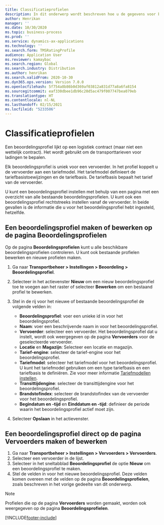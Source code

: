 ```yaml
---
title: Classificatieprofielen
description: In dit onderwerp wordt beschreven hoe u de gegevens voor beoordelingsprofielen instelt.
author: Henrikan
manager: ''
ms.date: 10/30/2020
ms.topic: business-process
ms.prod: ''
ms.service: dynamics-ax-applications
ms.technology: ''
ms.search.form: TMSRatingProfile
audience: Application User
ms.reviewer: kamaybac
ms.search.region: Global
ms.search.industry: Distribution
ms.author: henrikan
ms.search.validFrom: 2020-10-30
ms.dyn365.ops.version: Version 7.0.0
ms.openlocfilehash: 5f754a8b86b0d369af03812a831d77a8a6fa8154
ms.sourcegitcommit: eaf330dbee1db96c20d5ac479f007747bea079eb
ms.translationtype: HT
ms.contentlocale: nl-NL
ms.lasthandoff: 02/15/2021
ms.locfileid: "5233506"
---
```

# <a name="rating-profiles"></a>Classificatieprofielen

Een beoordelingsprofiel lijkt op een logistiek contract (maar niet een wettelijk contract). Het wordt gebruikt om de transporttarieven voor ladingen te bepalen. 

Elk beoordelingsprofiel is uniek voor een vervoerder. In het profiel koppelt u de vervoerder aan een tariefmodel. Het tariefmodel definieert de tariefbasistoewijzingen en de tariefbasis. De tariefbasis bepaalt het tarief van de vervoerder.

U kunt een beoordelingsprofiel instellen met behulp van een pagina met een overzicht van alle bestaande beoordelingsprofielen. U kunt ook een beoordelingsprofiel rechtstreeks instellen vanaf de vervoerder. In beide gevallen is de informatie die u voor het beoordelingsprofiel hebt ingesteld, hetzelfde.

## <a name="create-or-edit-a-rating-profile-on-the-rating-profiles-page"></a>Een beoordelingsprofiel maken of bewerken op de pagina Beoordelingsprofielen

Op de pagina **Beoordelingsprofielen** kunt u alle beschikbare beoordelingsprofielen controleren. U kunt ook bestaande profielen bewerken en nieuwe profielen maken.

1. Ga naar **Transportbeheer \> Instellingen \> Beoordeling \> Beoordelingsprofiel**.
1. Selecteer in het actievenster **Nieuw** om een nieuw beoordelingsprofiel toe te voegen aan het raster of selecteer **Bewerken** om een bestaand profiel te bewerken.
1. Stel in de rij voor het nieuwe of bestaande beoordelingsprofiel de volgende velden in:

    - **Beoordelingsprofiel**: voer een unieke id in voor het beoordelingsprofiel.
    - **Naam**: voer een beschrijvende naam in voor het beoordelingsprofiel.
    - **Vervoerder**: selecteer een vervoerder. Het beoordelingsprofiel dat u instelt, wordt ook weergegeven op de pagina **Vervoerders** voor de geselecteerde vervoerder.
    - **Locatie** en **Magazijn**: Selecteer een locatie en magazijn.
    - **Tarief-engine**: selecteer de tarief-engine voor het beoordelingsprofiel.
    - **Tariefmodel**: selecteer het tariefmodel voor het beoordelingsprofiel. U kunt het tariefmodel gebruiken om een type tariefbasis en een tariefbasis te definiëren. Zie voor meer informatie [Tariefmodellen instellen](set-up-rate-masters.md).
    - **Transittijdengine**: selecteer de transittijdengine voor het beoordelingsprofiel.
    - **Brandstofindex**: selecteer de brandstofindex van de vervoerder voor het beoordelingsprofiel.
    - **Begindatum en -tijd** en **Einddatum en -tijd**: definieer de periode waarin het beoordelingsprofiel actief moet zijn.

1. Selecteer **Opslaan** in het actievenster.

## <a name="create-a-rating-profile-directly-on-the-shipping-carriers-page"></a>Een beoordelingsprofiel direct op de pagina Vervoerders maken of bewerken

1. Ga naar **Transportbeheer \> Instellingen \> Vervoerders \> Vervoerders**.
1. Selecteer een vervoerder in de lijst.
1. Selecteer in het sneltabblad **Beoordelingsprofiel** de optie **Nieuw** om een beoordelingsprofiel te maken.
1. Stel de velden in voor het nieuwe beoordelingsprofiel. Deze velden komen overeen met de velden op de pagina **Beoordelingsprofielen**, zoals beschreven in het vorige gedeelte van dit onderwerp.

> [!NOTE]
> Profielen die op de pagina **Vervoerders** worden gemaakt, worden ook weergegeven op de pagina **Beoordelingsprofielen**.


[!INCLUDE[footer-include](../../../includes/footer-banner.md)]